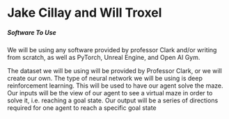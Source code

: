 <h1> Jake Cillay and Will Troxel </h1>
<h5> <b>Software To Use </b> </h5>
  <p> 
  We will be using any software provided by professor Clark and/or writing from scratch, as well as PyTorch, Unreal Engine, and Open AI Gym.
  </p>
<p> 
  The dataset we will be using will be provided by Professor Clark, or we will create our own. The type of neural network we will be using is deep reinforcement learning. This will be used to have our agent solve the maze. Our inputs will be the view of our agent to see a virtual maze in order to solve it, i.e. reaching a goal state. Our output will be a series of directions required for one agent to reach a specific goal state
</p>

